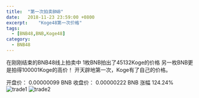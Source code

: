 ```yaml
---
title:  "第一次拍卖BNB"
date:   2018-11-23 23:59:00 +0800
excerpt:	"Koge48第一次价格"
tags:
  - [BNB48,BNB,Koge48]
category:
  - BNB48
---
```

在刚刚结束的BNB48线上拍卖中
1枚BNB拍出了45132Koge的价格
另一枚BNB更是拍得100001Koge的高价！
开天辟地第一次，Koge有了自己的价格。

开盘价： 0.00000099 BNB
收盘价： 0.00000222 BNB
涨幅  124.24% 
![trade1](https://wx2.sinaimg.cn/mw690/005zmCdEgy1fxieflrb4kj30br02qq30.jpg)
![trade2](https://wx3.sinaimg.cn/mw690/005zmCdEgy1fxiefbg8d5j30gw03c74g.jpg)
